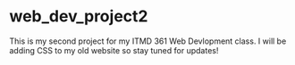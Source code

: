 # web_dev_project2
This is my second project for my ITMD 361 Web Devlopment class. I will be adding CSS to my old website so stay tuned for updates!
